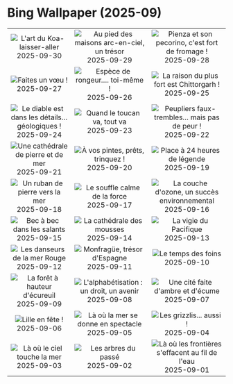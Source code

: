 # Bing Wallpaper (2025-09)

|  |  |  |
|:---:|:---:|:---:|
| ![](https://www.bing.com/th?id=OHR.EucalyptusKoala_FR-FR2271596623_400x240.jpg "L'art du Koa-laisser-aller") 2025-09-30 | ![](https://www.bing.com/th?id=OHR.HoutenHouses_FR-FR2130005193_400x240.jpg "Au pied des maisons arc-en-ciel, un trésor") 2025-09-29 | ![](https://www.bing.com/th?id=OHR.PienzaItaly_FR-FR1953145437_400x240.jpg "Pienza et son pecorino, c'est fort de fromage !") 2025-09-28 |
| ![](https://www.bing.com/th?id=OHR.TankLakes_FR-FR1812673020_400x240.jpg "Faites un vœu !") 2025-09-27 | ![](https://www.bing.com/th?id=OHR.AutumnChipmunk_FR-FR1635534631_400x240.jpg "Espèce de rongeur…. toi-même !") 2025-09-26 | ![](https://www.bing.com/th?id=OHR.FortChittorgarh_FR-FR5443907474_400x240.jpg "La raison du plus fort est Chittorgarh !") 2025-09-25 |
| ![](https://www.bing.com/th?id=OHR.BearLodge_FR-FR5273744579_400x240.jpg "Le diable est dans les détails… géologiques !") 2025-09-24 | ![](https://www.bing.com/th?id=OHR.ToucanForest_FR-FR5096547078_400x240.jpg "Quand le toucan va, tout va") 2025-09-23 | ![](https://www.bing.com/th?id=OHR.AspenEquinox_FR-FR4843698159_400x240.jpg "Peupliers faux-trembles… mais pas de peur !") 2025-09-22 |
| ![](https://www.bing.com/th?id=OHR.EtretatBeach_FR-FR4685460454_400x240.jpg "Une cathédrale de pierre et de mer") 2025-09-21 | ![](https://www.bing.com/th?id=OHR.OktoberfestSwing_FR-FR4212024061_400x240.jpg "À vos pintes, prêts, trinquez !") 2025-09-20 | ![](https://www.bing.com/th?id=OHR.BolDor_FR-FR4058003205_400x240.jpg "Place à 24 heures de légende") 2025-09-19 |
| ![](https://www.bing.com/th?id=OHR.DunquinIreland_FR-FR6571793587_400x240.jpg "Un ruban de pierre vers la mer") 2025-09-18 | ![](https://www.bing.com/th?id=OHR.YoungMoose_FR-FR2257077158_400x240.jpg "Le souffle calme de la force") 2025-09-17 | ![](https://www.bing.com/th?id=OHR.OzoneEarth_FR-FR6213796059_400x240.jpg "La couche d'ozone, un succès environnemental") 2025-09-16 |
| ![](https://www.bing.com/th?id=OHR.Echasse_FR-FR6104514472_400x240.jpg "Bec à bec dans les salants") 2025-09-15 | ![](https://www.bing.com/th?id=OHR.HohWaterfall_FR-FR5951351854_400x240.jpg "La cathédrale des mousses") 2025-09-14 | ![](https://www.bing.com/th?id=OHR.PointReyesSeashore_FR-FR5791711233_400x240.jpg "La vigie du Pacifique") 2025-09-13 |
| ![](https://www.bing.com/th?id=OHR.SpinnerDolphins_FR-FR4369584175_400x240.jpg "Les danseurs de la mer Rouge") 2025-09-12 | ![](https://www.bing.com/th?id=OHR.ExtremaduraJamon_FR-FR4206695043_400x240.jpg "Monfragüe, trésor d'Espagne") 2025-09-11 | ![](https://www.bing.com/th?id=OHR.YorkshireHay_FR-FR4007661841_400x240.jpg "Le temps des foins") 2025-09-10 |
| ![](https://www.bing.com/th?id=OHR.SwissSquirrel_FR-FR3805105470_400x240.jpg "La forêt à hauteur d'écureuil") 2025-09-09 | ![](https://www.bing.com/th?id=OHR.OrchardLibrary_FR-FR3660186396_400x240.jpg "L'alphabétisation : un droit, un avenir") 2025-09-08 | ![](https://www.bing.com/th?id=OHR.BlueGdansk_FR-FR3495478989_400x240.jpg "Une cité faite d'ambre et d'écume") 2025-09-07 |
| ![](https://www.bing.com/th?id=OHR.LilleMarket_FR-FR3271144048_400x240.jpg "Lille en fête !") 2025-09-06 | ![](https://www.bing.com/th?id=OHR.SunsetPier_FR-FR5498949983_400x240.jpg "Là où la mer se donne en spectacle") 2025-09-05 | ![](https://www.bing.com/th?id=OHR.WrestlingBears_FR-FR0316323134_400x240.jpg "Les grizzlis... aussi !") 2025-09-04 |
| ![](https://www.bing.com/th?id=OHR.MontSaintMichel_FR-FR8463268794_400x240.jpg "Là où le ciel touche la mer") 2025-09-03 | ![](https://www.bing.com/th?id=OHR.DeadvleiTrees_FR-FR9220930229_400x240.jpg "Les arbres du passé") 2025-09-02 | ![](https://www.bing.com/th?id=OHR.MinnesotaWaters_FR-FR7608099826_400x240.jpg "Là où les frontières s'effacent au fil de l'eau") 2025-09-01 |
